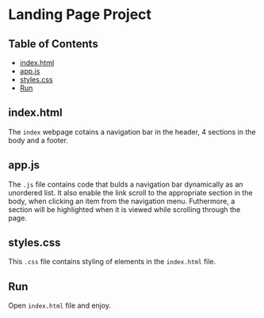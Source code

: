 # Landing Page Project

## Table of Contents

* [index.html](#index.html)
* [app.js](#app.js)
* [styles.css](#style.css)
* [Run](#Run)

## index.html

The `index` webpage cotains a navigation bar in the header, 4 sections in the body and a footer. 

## app.js

The `.js` file contains code that bulds a navigation bar dynamically as an unordered list. It also enable the link scroll to the appropriate section in the body, when clicking an item from the navigation menu. Futhermore, a section will be highlighted when it is viewed while scrolling through the page.

## styles.css

This `.css` file contains styling of elements in the `index.html` file.

## Run

Open `index.html` file and enjoy.